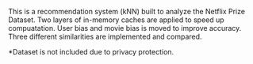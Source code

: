 This is a recommendation system (kNN) built to analyze the Netflix Prize Dataset.
Two layers of in-memory caches are applied to speed up compuatation.
User bias and movie bias is moved to improve accuracy.
Three different similarities are implemented and compared.

*Dataset is not included due to privacy protection.
